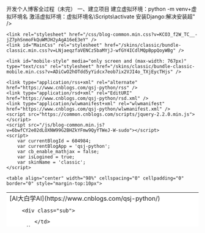 开发个人博客全过程（未完） 一、建立项目 建立虚拟环境：python -m venv&#x2B;虚拟环境名 激活虚拟环境：虚拟环境名\Scripts\activate 安装Django:解决安装超" />
    <meta http-equiv="Cache-Control" content="no-transform" />
    <meta http-equiv="Cache-Control" content="no-siteapp" />
    <meta http-equiv="X-UA-Compatible" content="IE=edge" />
    <title>Django的使用 - AI大白学AI - 博客园</title>
    <link id="favicon" rel="shortcut icon" href="//common.cnblogs.com/favicon.ico?v=20200522" type="image/x-icon" />

    <link rel="stylesheet" href="/css/blog-common.min.css?v=KCO3_f2W_TC__-jZ7phSnmoFkQuWMJH2yAgA16eE3eY" />
    <link id="MainCss" rel="stylesheet" href="/skins/classic/bundle-classic.min.css?v=LNjaeqzfaVENCz5baMYjJ-wfGY4ICdlMQpBppQoyWBg" />

    <link id="mobile-style" media="only screen and (max-width: 767px)" type="text/css" rel="stylesheet" href="/skins/classic/bundle-classic-mobile.min.css?v=ADiCwO2hOTdd5yYidcx7eob7ix2VJI4o_TXjEycTHjs" />

    <link type="application/rss+xml" rel="alternate" href="https://www.cnblogs.com/qsj-python/rss" />
    <link type="application/rsd+xml" rel="EditURI" href="https://www.cnblogs.com/qsj-python/rsd.xml" />
    <link type="application/wlwmanifest+xml" rel="wlwmanifest" href="https://www.cnblogs.com/qsj-python/wlwmanifest.xml" />
    <script src="https://common.cnblogs.com/scripts/jquery-2.2.0.min.js"></script>
    <script src="/js/blog-common.min.js?v=6bwfCY2e02dLOXNW99G2BHZkYFmw9QyYTWeJ-W-sudo"></script>
    <script>
        var currentBlogId = 604984;
        var currentBlogApp = 'qsj-python';
        var cb_enable_mathjax = false;
        var isLogined = true;
        var skinName = 'classic';
    </script>

</head>
<body>
    <a name="top"></a>

    <table align="center" width="98%" cellspacing="0" cellpadding="0" border="0" style="margin-top:10px">
<tr>
	<td valign=top width="70%" style="padding:0">
		<table align="center" width="100%" height="90" cellspacing="0" cellpadding="5" border="0" bgcolor="white">
		<tr>
			<td class="banner">

<div id="header">
	<span>
		[AI大白学AI](https://www.cnblogs.com/qsj-python/)

		<div class="sub">

</div>
	</span>
</div>

			</td>
		</tr>
		</table>
		<table align="center" width="100%" height="90" cellspacing="0" cellpadding="5" border="0" bgcolor="white" class="index">
		<tr>
			<td class="main">
			<div id="post_detail">
<div class="block">

# 
[Django的使用](https://www.cnblogs.com/qsj-python/p/12920673.html)

	<div class="post">
		<div class="postcontent">

<div id="cnblogs_post_body" class="blogpost-body ">

# <span style="font-family: 楷体; font-size: 18pt;">**Django 开发个人博客全过程（未完）**</span>

## 一、<span style="font-family: 宋体;">建立项目</span>

1.  <span style="font-family: 宋体;">建立虚拟环境：</span>python -m &nbsp;venv+<span style="font-family: 宋体;">虚拟环境名</span>
2.  <span style="font-family: 宋体;">激活虚拟环境：虚拟环境名</span>\Scripts\activate
3.  <span style="font-family: 宋体;">安装</span>Django:<span style="font-family: 宋体;">解决安装超时的方法</span>

&nbsp; &nbsp; &nbsp; &nbsp; &nbsp;　　1<span style="font-family: 宋体;">）直接复制网站下载 </span>

&nbsp; &nbsp; &nbsp; &nbsp; &nbsp; &nbsp; &nbsp; &nbsp; 2<span style="font-family: 宋体;">）</span><span style="font-family: Arial;">pip&nbsp; --default-timeout=</span><span style="font-family: 宋体;">延长的时间 </span><span style="font-family: Arial;">install ...</span>

　　4.<span style="font-family: 宋体;">利用</span><span style="font-family: Arial;">django</span><span style="font-family: 宋体;">创建项目：</span><span style="font-family: Arial;">django-admin startobject+</span><span style="font-family: 宋体;">项目名</span>

　　5.<span style="font-family: 宋体;">创建</span><span style="font-family: Arial;">SQLite</span><span style="font-family: 宋体;">数据库：</span><span style="font-family: Arial;">python manage.py migrate</span>

　　6.<span style="font-family: 宋体;">运行查看项目：</span><span style="font-family: Arial;">python manage.py &nbsp;runserver</span>

&nbsp;

## <span style="font-family: 宋体;">二、创建应用程序APP：</span>

　　1.<span style="font-family: 宋体;">定义模型 &nbsp;</span><span style="font-family: Arial;">def __str__(self): &nbsp;#</span><span style="font-family: 宋体;">该方法的调用用于显示模型</span>

　　2.<span style="font-family: 宋体;">激活模型：设置</span><span style="font-family: Arial;">settings.py </span><span style="font-family: 宋体;">向</span><span style="font-family: Arial;">INSTALL_APP</span><span style="font-family: 宋体;">加入相应的应用程序</span>

　　3.<span style="font-family: 宋体;">让</span><span style="font-family: Arial;">Django</span><span style="font-family: 宋体;">迁移修改数据库：</span><span style="font-family: Arial;">python manage.py makemigrations+</span><span style="font-family: 宋体;">项目名</span>

　　4.Django<span style="font-family: 宋体;">管理网站</span>

　　　　1<span style="font-family: 宋体;">）创建超级用户：</span><span style="font-family: Arial;">python manage.py createsuperuser</span>

　　　　2<span style="font-family: 宋体;">）向管理网站注册模型分为两步：Ⅰ、</span>&nbsp;from <span style="font-family: 宋体;">应用名</span><span style="font-family: Arial;">.models import </span><span style="font-family: 宋体;">类</span>&nbsp;

　　　　　　　　　　　　　　　　　　　&nbsp; Ⅱ、admin.site.register(<span style="font-family: 宋体;">类名</span><span style="font-family: Arial;">)</span>

　　5.models.Model : &nbsp;&nbsp;django<span style="font-family: 宋体;">中一个定义了模型基本功能的类</span>

　　6.Django shell

　　　　1)<span style="font-family: 宋体;">启动</span><span style="font-family: Arial;">python</span><span style="font-family: 宋体;">解释器：</span><span style="font-family: Arial;">python manage.py shell</span>

　　　　2<span style="font-family: 宋体;">）获取模型中的实例：</span><span style="font-family: Arial;">from </span><span style="font-family: 宋体;">某模块 </span><span style="font-family: Arial;">import </span><span style="font-family: 宋体;">类，&nbsp;</span>&nbsp;<span style="font-family: 宋体;">类</span>.objects.all()

&nbsp;

　　　　3）<span style="font-family: 宋体;">获取实例中的元素：</span>msgs = <span style="font-family: 宋体;">类</span><span style="font-family: Arial;">.objects.all()</span>

&nbsp;&nbsp;&nbsp;&nbsp;&nbsp;&nbsp;&nbsp;&nbsp;&nbsp;&nbsp;&nbsp;&nbsp;&nbsp;&nbsp;&nbsp;&nbsp;&nbsp;&nbsp;&nbsp;&nbsp;&nbsp;&nbsp;&nbsp;&nbsp;&nbsp;For msg in msgs:

&nbsp;&nbsp;&nbsp;&nbsp;&nbsp;&nbsp;&nbsp;&nbsp;&nbsp;&nbsp;&nbsp;&nbsp;&nbsp;&nbsp;&nbsp;&nbsp;&nbsp;&nbsp;&nbsp;&nbsp;&nbsp;&nbsp;&nbsp;&nbsp;&nbsp;&nbsp;&nbsp;Print(msg.id, msg)

　　　　4<span style="font-family: 宋体;">）</span><span style="font-family: 宋体;">外键</span>Foreignkey<span style="font-family: 宋体;">相关联的实例</span><span style="font-family: 宋体;">可以直接用相关模型的</span><span style="font-family: 宋体;">小写名称</span>+<span style="font-family: 宋体;">下划线</span>+set<span style="font-family: 宋体;">来获取数据</span>

&nbsp;

### <span style="font-family: 宋体;">三、创建网页</span>

　　1.<span style="font-family: 宋体;">映射</span><span style="font-family: Arial;">URL</span>

　　　　1) path<span style="font-family: 宋体;">不是不能用正则而是要调用</span><span style="font-family: Arial;">django.urls.re_path()</span><span style="font-family: 宋体;">函数，来使用正则。</span>

　　2.<span style="font-family: 宋体;">编写视图</span>

　　3.<span style="font-family: 宋体;">编写模板</span>

　　4.<span style="font-family: 宋体;">模板继承</span>

&nbsp;

&nbsp;

## 四、<span style="font-family: 宋体;">用户账户</span>:user

1.  HttpResponseRedirect() <span style="font-family: 宋体;">和 </span><span style="font-family: Arial;">reverse()</span>
2.  <span style="font-family: 宋体;">在</span>Django2.0<span style="font-family: 宋体;">中内置登陆视图不再是函数，而是类，位置在</span><span style="font-family: Arial;">django.contrib.auth.views</span>&nbsp;import LoginView

&nbsp; &nbsp; &nbsp; &nbsp; &nbsp; &nbsp; from django.contrib.auth.views import LoginView

&nbsp; &nbsp; &nbsp; &nbsp; &nbsp; &nbsp; urlpatterns = [

&nbsp; &nbsp; &nbsp; &nbsp; &nbsp; &nbsp;#<span style="font-family: 宋体;">登录界面 &nbsp;</span><span style="font-family: Arial;">LoginView.as_view</span><span style="font-family: 宋体;">后面要加上</span><span style="font-family: Arial;">()</span>

&nbsp; &nbsp; &nbsp; &nbsp; &nbsp; &nbsp; &nbsp;url(r'^login/$',LoginView.as_view(template_name='users/login.html'),name='login')]

&nbsp;　　3.<span style="font-family: 宋体;">登陆功能的实现</span>

<span style="font-family: 宋体;">　　</span><span style="font-family: 宋体;">4.注销功能的实现</span>

<span style="font-family: 宋体;">　　</span><span style="font-family: 宋体;">5.注册功能的实现</span>

<span style="font-family: 宋体;">　　</span><span style="font-family: 宋体;">6.</span>{% if is_usercreationform&nbsp;%} <span style="font-family: 宋体;">身份验证</span>

　　7.authenticate,login,logout

　　8.{% csrf_token %}&nbsp;:<span style="font-family: 宋体;">跨站请求伪造</span>

　　9.{{ form.as_p }}&nbsp;:<span style="font-family: 宋体;">让</span><span style="font-family: Arial;">Django</span><span style="font-family: 宋体;">自动创建显示表单所需的全部字段</span>

<span style="font-family: 宋体;">　　</span><span style="font-family: 宋体;">10.让用户拥有自己的数据</span>

<span style="font-family: 宋体;">　　</span><span style="font-family: 宋体;">11.将数据关联到特定的用户：Ⅰ、设置外键</span>owner = models.Foreignkey(User)

&nbsp; &nbsp; &nbsp; &nbsp; &nbsp; &nbsp; &nbsp; &nbsp; &nbsp; &nbsp; &nbsp; &nbsp; &nbsp; &nbsp; &nbsp; &nbsp; &nbsp; &nbsp; &nbsp; &nbsp; &nbsp; &nbsp; &nbsp; &nbsp; &nbsp; &nbsp; &nbsp; &nbsp; Ⅱ、<span style="font-family: 宋体;">用过滤器</span>objects.filter(owner=request.user)

　　12.django.contrib.auth.decorators import login_required(<span style="font-family: 宋体;">装饰器</span><span style="font-family: Arial;">)</span>

　　13.@login_required<span style="font-family: 宋体;">装饰器：一种放在函数定义前面的指令，只允许已登录的用户访问。</span>

<span style="font-family: 宋体;">　　</span><span style="font-family: 宋体;">14.了解</span>django.contrib.auth<span style="font-family: 宋体;">模块里有什么</span>:

<span style="font-family: 宋体;">　　15.报错</span>__init__() missing 1 required positional argument: 'on_delete'<span style="font-family: 宋体;">的原因：</span> <span style="font-family: 宋体;">在</span>django2.0<span style="font-family: 宋体;">后，定义外键和一对一关系的时候需要加</span><span style="font-family: Arial;">on_delete=models.CASCADE</span><span style="font-family: 宋体;">（级联删除，避免关联错误）选项，此参</span> <span style="font-family: 宋体;">数为了避免两个表里的数据不一致问题，不然会报错</span>

<span style="font-family: 宋体;">　　</span><span style="font-family: 宋体;">16.重新定向或是固定定向到某页面：在</span>settings.py<span style="font-family: 宋体;">文件设置：</span><span style="font-family: Arial;">LOGIN_URL=</span>&rsquo;/users/login/&rsquo;<span style="font-family: 宋体;">一般为登录页面</span>

&nbsp;

&nbsp;

## 第五、<span style="font-family: 宋体;">设置样式</span>

1.  <span style="font-family: 宋体;">熟悉应用程序</span>django-bootstrap:
2.  Settings<span style="font-family: 宋体;">设置 &nbsp;</span>BOOTSTRAP3 = {'include_jquery':True,}: <span style="font-family: 宋体;">这样能让能够使用</span><span style="font-family: Arial;">Bootstrap</span><span style="font-family: 宋体;">模板的一些交互式元素，无需手工下载</span><span style="font-family: Arial;">jQuery</span><span style="font-family: 宋体;">并将其放到正确的地方。</span>
3.  <span style="font-family: 宋体;">使用</span>jumbotron<span style="font-family: 宋体;">（超大屏样式）设置样式：</span>
</div>
<div id="MySignature"></div>
<div class="clear"></div>
<div id="blog_post_info_block">
    <div id="blog_post_info"></div>
    <div class="clear"></div>
    <div id="post_next_prev"></div>
</div>
		</div>
		<div class="itemdesc">
			发表于 
<span id="post-date">2020-05-20 00:45</span>&nbsp;
[AI大白学AI](https://www.cnblogs.com/qsj-python/)&nbsp;
阅读(<span id="post_view_count">...</span>)&nbsp;
评论(<span id="post_comment_count">...</span>)&nbsp;
[编辑](https://i.cnblogs.com/EditPosts.aspx?postid=12920673)&nbsp;
[收藏](javascript:void(0))
		</div>
	</div>
	<div class="seperator">&nbsp;</div>

<script src="https://common.cnblogs.com/highlight/9.12.0/highlight.min.js"></script>
<script>markdown_highlight();</script>
<script>
    var allowComments = true, cb_blogId = 604984, cb_blogApp = 'qsj-python', cb_blogUserGuid = 'bc10f5bd-5f6f-408b-2369-08d7fbd22d6e';
    var cb_entryId = 12920673, cb_entryCreatedDate = '2020-05-20 00:45', cb_postType = 1; 
    loadViewCount(cb_entryId);
    loadSideColumnAd();
</script><a name="!comments"></a>
<div id="blog-comments-placeholder"></div>
<script>
    var commentManager = new blogCommentManager();
    commentManager.renderComments(0);
</script>

<div id="comment_form" class="commentform">
    <a name="commentform"></a>
    <div id="divCommentShow"></div>
    <div id="comment_nav"><span id="span_refresh_tips"></span>[刷新评论](javascript:void(0);)[刷新页面](#)[返回顶部](#top)</div>
    <div id="comment_form_container"></div>
    <div class="ad_text_commentbox" id="ad_text_under_commentbox"></div>
    <div id="ad_t2"></div>
    <div id="opt_under_post"></div>
    <script async="async" src="https://www.googletagservices.com/tag/js/gpt.js"></script>
    <script>
        var googletag = googletag || {};
        googletag.cmd = googletag.cmd || [];
    </script>
    <script>
        googletag.cmd.push(function () {
            googletag.defineSlot("/1090369/C1", [300, 250], "div-gpt-ad-1546353474406-0").addService(googletag.pubads());
            googletag.defineSlot("/1090369/C2", [468, 60], "div-gpt-ad-1539008685004-0").addService(googletag.pubads());
            googletag.pubads().enableSingleRequest();
            googletag.enableServices();
        });
    </script>
    <div id="cnblogs_c1" class="c_ad_block">
        <div id="div-gpt-ad-1546353474406-0" style="height:250px; width:300px;"></div>
    </div>
    <div id="under_post_news"></div>
    <div id="cnblogs_c2" class="c_ad_block">
        <div id="div-gpt-ad-1539008685004-0" style="height:60px; width:468px;"></div>
    </div>
    <div id="under_post_kb"></div>
    <div id="HistoryToday" class="c_ad_block"></div>
    <script type="text/javascript">
        fixPostBody();
        deliverBigBanner();
        deliverAdT2();
        deliverAdC1();
        deliverAdC2();
        loadNewsAndKb();
        loadBlogSignature();
LoadPostCategoriesTags(cb_blogId, cb_entryId);        LoadPostInfoBlock(cb_blogId, cb_entryId, cb_blogApp, cb_blogUserGuid);
        GetPrevNextPost(cb_entryId, cb_blogId, cb_entryCreatedDate, cb_postType);
        loadOptUnderPost();
        GetHistoryToday(cb_blogId, cb_blogApp, cb_entryCreatedDate);
    </script>
</div></div>
</div>

			</td>
		</tr>
		</table>
	</td>
	<td width=10>&nbsp;</td>
	<td valign=top>
		<table align="center" width="100%" height="90" cellspacing="0" cellpadding="5" border="0" bgcolor="white">
		<tr>
			<td class=banner>

			<table width="100%" height="200">
			<tr>
				<td><div id="blog-calendar" style="display:none"></div><script>loadBlogDefaultCalendar();</script></td>
			</tr>
			</table>

<div id="sidebar_news" class="newsItem">
            <script>loadBlogNews();</script>
</div>

<div id="sidebar_ad"></div>	

# &nbsp;导航

*   [
博客园](https://www.cnblogs.com/)

*   [
首页](https://www.cnblogs.com/qsj-python/)

*   [
新随笔](https://i.cnblogs.com/EditPosts.aspx?opt=1)

*   [新文章](https://i.cnblogs.com/EditArticles.aspx?opt=1)

*   [
联系](https://msg.cnblogs.com/send/AI%E5%A4%A7%E7%99%BD%E5%AD%A6AI)
*   [
订阅](javascript:void(0))
[
    ![订阅](/skins/classic/images/xml.gif)
](https://www.cnblogs.com/qsj-python/rss/)
*   [
管理](https://i.cnblogs.com/)

# &nbsp;统计

*   随笔：1
*   文章：0
*   评论：0
*   引用：0

				<div id="blog-sidecolumn"></div>
                    <script>loadBlogSideColumn();</script>

			<div class="footer">
	Powered by: [博客园](http://www.cnblogs.com)

	Copyright &copy; 2020 AI大白学AI

<span id="poweredby">Powered by .NET Core on Kubernetes</span>

</div>

			</td>
		</tr>
		</table>
	</td>
</tr>
</table>

</body>
</html>
